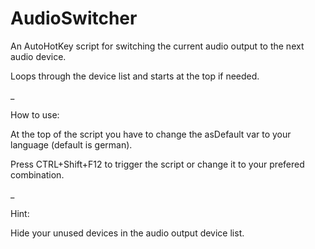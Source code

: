# AudioSwitcher
An AutoHotKey script for switching the current audio output to the next audio device.

Loops through the device list and starts at the top if needed.

_


How to use:

At the top of the script you have to change the asDefault var to your language (default is german).

Press CTRL+Shift+F12 to trigger the script or change it to your prefered combination.

_

Hint:

Hide your unused devices in the audio output device list.

